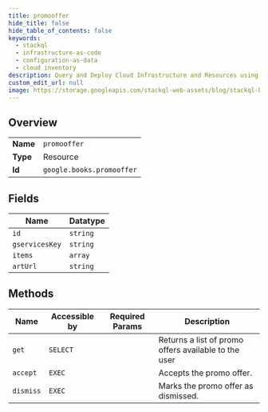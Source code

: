 ```yaml
---
title: promooffer
hide_title: false
hide_table_of_contents: false
keywords:
  - stackql
  - infrastructure-as-code
  - configuration-as-data
  - cloud inventory
description: Query and Deploy Cloud Infrastructure and Resources using SQL
custom_edit_url: null
image: https://storage.googleapis.com/stackql-web-assets/blog/stackql-blog-post-featured-image.png
---
```

  
    

## Overview
<table><tbody>
<tr><td><b>Name</b></td><td><code>promooffer</code></td></tr>
<tr><td><b>Type</b></td><td>Resource</td></tr>
<tr><td><b>Id</b></td><td><code>google.books.promooffer</code></td></tr>
</tbody></table>

## Fields
| Name | Datatype |
| ---- | -------- |
| `id` | `string` |
| `gservicesKey` | `string` |
| `items` | `array` |
| `artUrl` | `string` |
## Methods
| Name | Accessible by | Required Params | Description |
| ---- | ------------- | --------------- | ----------- |
| `get` | `SELECT` |  | Returns a list of promo offers available to the user |
| `accept` | `EXEC` |  | Accepts the promo offer. |
| `dismiss` | `EXEC` |  | Marks the promo offer as dismissed. |
